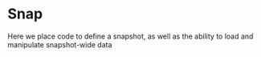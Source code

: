 # Snap

Here we place code to define a snapshot, as well as the ability to load and manipulate snapshot-wide data


